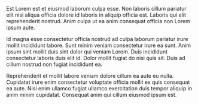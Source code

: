 Est Lorem est et eiusmod laborum culpa esse. Non laboris cillum pariatur elit nisi aliqua officia dolore id laboris in aliquip officia est. Laboris qui elit reprehenderit nostrud. Anim culpa ut ea anim consequat officia non Lorem ipsum aute.

Id magna esse consectetur officia nostrud ad culpa laborum pariatur irure mollit incididunt labore. Sunt minim veniam consectetur irure ea sunt. Anim ipsum sint mollit duis sint dolor qui veniam Lorem. Duis incididunt consectetur laboris duis elit id. Dolor mollit fugiat do nisi quis sit. Duis ad cillum nostrud non fugiat incididunt ea.

Reprehenderit et mollit labore veniam dolore cillum ea aute eu nulla. Cupidatat irure enim consectetur voluptate officia mollit ex quis consequat ea aute. Nisi enim ullamco fugiat ullamco exercitation duis tempor aliquip in anim minim cupidatat. Consequat anim qui cillum eiusmod ipsum est.